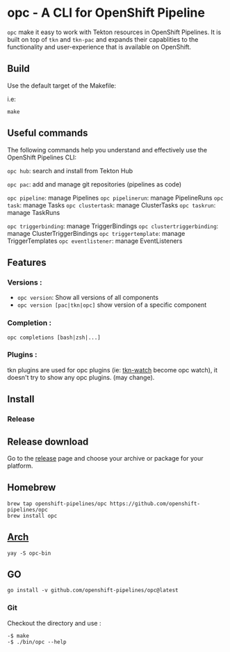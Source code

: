 # opc - A CLI for OpenShift Pipeline

`opc` make it easy to work with Tekton resources in OpenShift Pipelines. It is built on top of `tkn` and `tkn-pac` and expands their capablities to the functionality and user-experience that is available on OpenShift. 

## Build

Use the default target of the Makefile:

i.e:

`make`

## Useful commands

The following commands help you understand and effectively use the OpenShift Pipelines CLI:

`opc hub`: search and install from Tekton Hub

`opc pac`: add and manage git repositories (pipelines as code)

`opc pipeline`: manage Pipelines
`opc pipelinerun`: manage PipelineRuns
`opc task`: manage Tasks
`opc clustertask`: manage ClusterTasks
`opc taskrun`: manage TaskRuns

`opc triggerbinding`: manage TriggerBindings
`opc clustertriggerbinding`: manage ClusterTriggerBindings
`opc triggertemplate`: manage TriggerTemplates
`opc eventlistener`: manage EventListeners

## Features

### Versions :

- `opc version`: Show all versions of all components
- `opc version [pac|tkn|opc]` show version of a specific component

### Completion :

`opc completions [bash|zsh|...]`

### Plugins :

tkn plugins are used for opc plugins (ie: [tkn-watch](https://github.com/chmouel/tkn-watch/) become opc watch), it doesn't try to show any opc plugins. (may change).

## Install

### Release

## Release download

Go to the [release](https://github.com/openshift-pipelines/opc/releases) page and choose your archive or package for your platform.

## Homebrew

```shell
brew tap openshift-pipelines/opc https://github.com/openshift-pipelines/opc
brew install opc
```

## [Arch](https://aur.archlinux.org/packages/opc-bin)

```shell
yay -S opc-bin
```

## GO

```shell
go install -v github.com/openshift-pipelines/opc@latest
```

### Git

Checkout the directory and use :

```shell
-$ make
-$ ./bin/opc --help
```



